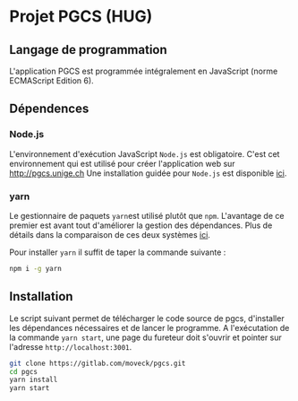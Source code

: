 # Projet PGCS (HUG)

## Langage de programmation

L'application PGCS est programmée intégralement en JavaScript (norme ECMAScript Edition 6).

## Dépendences

### Node.js

L'environnement d'exécution JavaScript `Node.js` est obligatoire. C'est cet environnement qui est utilisé pour créer l'application web sur http://pgcs.unige.ch
Une installation guidée pour `Node.js` est disponible [ici](https://nodesource.com/blog/installing-nodejs-tutorial-windows/).

### yarn

Le gestionnaire de paquets `yarn`est utilisé plutôt que `npm`. L'avantage de ce premier est avant tout d'améliorer la gestion des dépendances. Plus de détails dans la comparaison de ces deux systèmes [ici](https://www.sitepoint.com/yarn-vs-npm/).

Pour installer `yarn` il suffit de taper la commande suivante :

```bash
npm i -g yarn
```

## Installation 

Le script suivant permet de télécharger le code source de pgcs, d'installer les dépendances nécessaires et de lancer le programme. A l'exécutation de la commande `yarn start`, une page du fureteur doit s'ouvrir et pointer sur l'adresse `http://localhost:3001`.

```bash
git clone https://gitlab.com/moveck/pgcs.git
cd pgcs
yarn install
yarn start
```